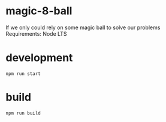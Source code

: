 # magic-8-ball
If we only could rely on some magic ball to solve our problems
Requirements: Node LTS

# development
```npm run start```

# build
```npm run build```
